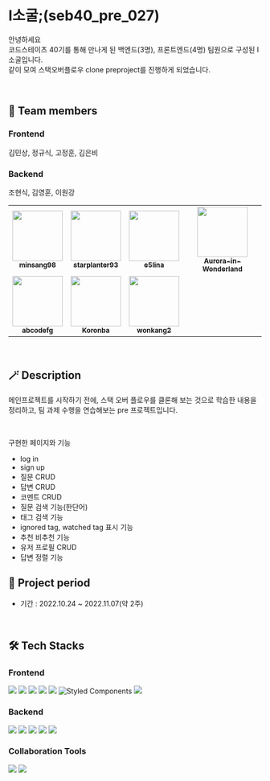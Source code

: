 # I소굴;(seb40_pre_027)

안녕하세요
<br/>
코드스테이츠 40기를 통해 만나게 된 백엔드(3명), 프론트엔드(4명) 팀원으로 구성된 I소굴입니다.
<br/>
같이 모여 스택오버플로우 clone preproject를 진행하게 되었습니다.

<br/>

## 🙌 Team members

### Frontend

김민상, 정규식, 고정훈, 김은비
<br/>

### Backend

조현식, 김영훈, 이원강

<!-- ALL-CONTRIBUTORS-LIST:START - Do not remove or modify this section -->
<!-- prettier-ignore-start -->
<!-- markdownlint-disable -->
<table>
  <tbody>
    <tr>
      <td align="center"><a href="https://github.com/minsang98"><img src="https://avatars.githubusercontent.com/u/64800318?v=4" width="100px;" alt=""/><br /><sub><b>
minsang98</b></sub></a><br /></td>
    <td align="center"><a href="https://github.com/starplanter93"><img src="https://avatars.githubusercontent.com/u/107591946?v=4" width="100px;" alt=""/><br /><sub><b>starplanter93</b></sub></a><br /></td>
      <td align="center"><a href="https://github.com/e5lina"><img src="https://avatars.githubusercontent.com/u/107910301?v=4" width="100px;" alt=""/><br /><sub><b>
e5lina</b></sub></a><br /></td>
      <td align="center"><a href="https://github.com/Aurora-in-Wonderland"><img src="https://avatars.githubusercontent.com/u/99107568?v=4" width="100px;" alt=""/><br /><sub><b>Aurora-in-Wonderland</b></sub></a><br /></td>
    </tr>
    <tr>
      <td align="center"><a href="https://github.com/abcodefg"><img src="https://avatars.githubusercontent.com/u/108053925?v=4" width="100px;" alt=""/><br /><sub><b>abcodefg</b></sub></a><br /></td>
      <td align="center"><a href="https://github.com/Kimdumchit"><img src="https://avatars.githubusercontent.com/u/45654620?v=4" width="100px;" alt=""/><br /><sub><b>Koronba</b></sub></a><br /></td>
      <td align="center"><a href="https://github.com/wonkang2"><img src="https://avatars.githubusercontent.com/u/99650165?v=4" width="100px;" alt=""/><br /><sub><b>wonkang2</b></sub></a><br /></td>
    </tr>
  </tbody>
</table>

<!-- markdownlint-restore -->
<!-- prettier-ignore-end -->

<!-- ALL-CONTRIBUTORS-LIST:END -->

<br/>

## 🪄 Description

메인프로젝트를 시작하기 전에, 스택 오버 플로우를 클론해 보는 것으로 학습한 내용을 정리하고, 팀 과제 수행을 연습해보는 pre 프로젝트입니다.

<br/>

구현한 페이지와 기능

- log in
- sign up
- 질문 CRUD
- 답변 CRUD
- 코멘트 CRUD
- 질문 검색 기능(한단어)
- 태그 검색 기능
- ignored tag, watched tag 표시 기능
- 추천 비추천 기능
- 유저 프로필 CRUD
- 답변 정렬 기능

## :date: Project period

- 기간 : 2022.10.24 ~ 2022.11.07(약 2주)

</br>

## 🛠 Tech Stacks

### Frontend

<img src="https://img.shields.io/badge/html5-E34F26?style=for-the-badge&logo=html5&logoColor=white"> <img src="https://img.shields.io/badge/css-1572B6?style=for-the-badge&logo=css3&logoColor=white"> <img src="https://img.shields.io/badge/javascript-F7DF1E?style=for-the-badge&logo=javascript&logoColor=black"> <img src="https://img.shields.io/badge/react-61DAFB?style=for-the-badge&logo=react&logoColor=black"> <img src="https://img.shields.io/badge/Axios-181717?style=for-the-badge&logo=Axios&logoColor=white"> ![Styled Components](https://img.shields.io/badge/styled--components-DB7093?style=for-the-badge&logo=styled-components&logoColor=white) <img src="https://img.shields.io/badge/Redux-764ABC?style=for-the-badge&logo=Redux&logoColor=white">

### Backend
<img src="https://img.shields.io/badge/Spring-6DB33F?style=for-the-badge&logo=Spring&logoColor=white"> <img src="https://img.shields.io/badge/SpringSecurity-6DB33F?style=for-the-badge&logo=Spring Security&logoColor=white"> <img src="https://img.shields.io/badge/gradle-02303A?style=for-the-badge&logo=gradle&logoColor=white"> <img src="https://img.shields.io/badge/Amazon EC2-FF9900?style=for-the-badge&logo=gradle&logoColor=white"> <img src="https://img.shields.io/badge/Mysql-4479A1?style=for-the-badge&logo=Mysql&logoColor=white">

### Collaboration Tools

<img src="https://img.shields.io/badge/github-181717?style=for-the-badge&logo=github&logoColor=white"> <img src="https://img.shields.io/badge/git-F05032?style=for-the-badge&logo=git&logoColor=white">

</br>
